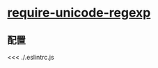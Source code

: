 # [require-unicode-regexp](https://eslint.org/docs/rules/require-unicode-regexp)

## 配置

<<< ./.eslintrc.js
